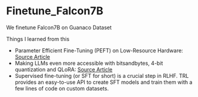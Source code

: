 # Finetune_Falcon7B
We finetune Falcon7B on Guanaco Dataset

Things I learned from this 
- Parameter Efficient Fine-Tuning (PEFT) on Low-Resource Hardware: [Source Article](https://huggingface.co/blog/peft)
- Making LLMs even more accessible with bitsandbytes, 4-bit quantization and QLoRA: [Source Article](https://huggingface.co/blog/4bit-transformers-bitsandbytes)
- Supervised fine-tuning (or SFT for short) is a crucial step in RLHF. TRL provides an easy-to-use API to create SFT models and train them with a few lines of code on custom datasets.

